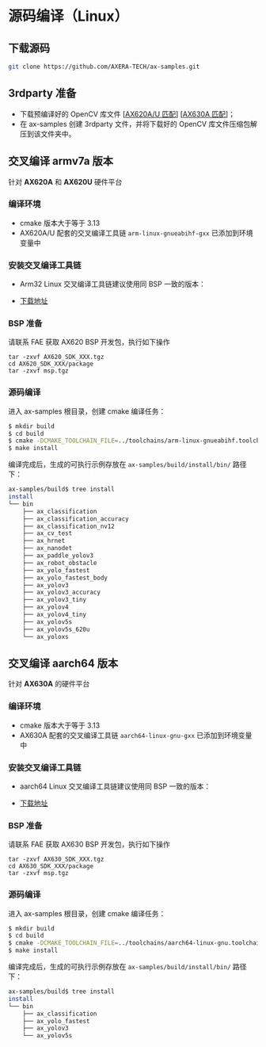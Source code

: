 # 源码编译（Linux）

## 下载源码

```bash
git clone https://github.com/AXERA-TECH/ax-samples.git
```

## 3rdparty 准备

- 下载预编译好的 OpenCV 库文件 [[AX620A/U 匹配](https://github.com/AXERA-TECH/ax-samples/releases/download/v0.1/opencv-arm-linux-gnueabihf-gcc-7.5.0.zip)] [[AX630A 匹配](https://github.com/AXERA-TECH/ax-samples/releases/download/v0.1/opencv-aarch64-linux-gnu-gcc-7.5.0.zip)]；
- 在 ax-samples 创建 3rdparty 文件，并将下载好的 OpenCV 库文件压缩包解压到该文件夹中。

## 交叉编译 armv7a 版本

针对 **AX620A** 和 **AX620U** 硬件平台

### 编译环境
- cmake 版本大于等于 3.13
- AX620A/U 配套的交叉编译工具链 `arm-linux-gnueabihf-gxx` 已添加到环境变量中

### 安装交叉编译工具链

- Arm32 Linux 交叉编译工具链建议使用同 BSP 一致的版本：

- [下载地址](http://releases.linaro.org/components/toolchain/binaries/7.5-2019.12/arm-linux-gnueabihf/gcc-linaro-7.5.0-2019.12-x86_64_arm-linux-gnueabihf.tar.xz)

### BSP 准备

请联系 FAE 获取 AX620 BSP 开发包，执行如下操作
```
tar -zxvf AX620_SDK_XXX.tgz
cd AX620_SDK_XXX/package
tar -zxvf msp.tgz
```

### 源码编译
进入 ax-samples 根目录，创建 cmake 编译任务：

```bash
$ mkdir build
$ cd build
$ cmake -DCMAKE_TOOLCHAIN_FILE=../toolchains/arm-linux-gnueabihf.toolchain.cmake -DBSP_MSP_DIR=${AX620_SDK_XXX}/msp/out/ ..
$ make install
```

编译完成后，生成的可执行示例存放在 `ax-samples/build/install/bin/` 路径下：

```bash
ax-samples/build$ tree install
install
└── bin
    ├── ax_classification
    ├── ax_classification_accuracy
    ├── ax_classification_nv12
    ├── ax_cv_test
    ├── ax_hrnet
    ├── ax_nanodet
    ├── ax_paddle_yolov3
    ├── ax_robot_obstacle
    ├── ax_yolo_fastest
    ├── ax_yolo_fastest_body
    ├── ax_yolov3
    ├── ax_yolov3_accuracy
    ├── ax_yolov3_tiny
    ├── ax_yolov4
    ├── ax_yolov4_tiny
    ├── ax_yolov5s
    ├── ax_yolov5s_620u
    └── ax_yoloxs
```

## 交叉编译 aarch64 版本

针对 **AX630A** 的硬件平台

### 编译环境
- cmake 版本大于等于 3.13
- AX630A 配套的交叉编译工具链 `aarch64-linux-gnu-gxx` 已添加到环境变量中

### 安装交叉编译工具链

- aarch64 Linux 交叉编译工具链建议使用同 BSP 一致的版本：

- [下载地址](http://releases.linaro.org/components/toolchain/binaries/7.5-2019.12/aarch64-linux-gnu/gcc-linaro-7.5.0-2019.12-x86_64_aarch64-linux-gnu.tar.xz)

### BSP 准备

请联系 FAE 获取 AX630 BSP 开发包，执行如下操作
```
tar -zxvf AX630_SDK_XXX.tgz
cd AX630_SDK_XXX/package
tar -zxvf msp.tgz
```

### 源码编译
进入 ax-samples 根目录，创建 cmake 编译任务：

```bash
$ mkdir build
$ cd build
$ cmake -DCMAKE_TOOLCHAIN_FILE=../toolchains/aarch64-linux-gnu.toolchain.cmake -DBSP_MSP_DIR=${AX630_SDK_XXX}/msp/out/ -DAXERA_TARGET_CHIP=ax630a ..
$ make install
```

编译完成后，生成的可执行示例存放在 `ax-samples/build/install/bin/` 路径下：

```bash
ax-samples/build$ tree install
install
└── bin
    ├── ax_classification
    ├── ax_yolo_fastest
    ├── ax_yolov3
    └── ax_yolov5s
```
